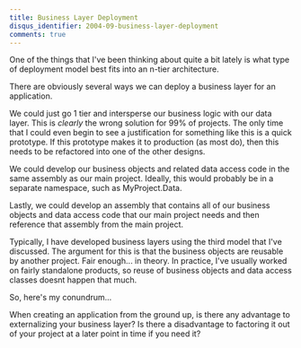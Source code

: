 ```yaml
---
title: Business Layer Deployment
disqus_identifier: 2004-09-business-layer-deployment
comments: true
---
```


One of the things that I've been thinking about quite a bit lately is what type of deployment model best fits into an n-tier architecture.

There are obviously several ways we can deploy a business layer for an application.

We could just go 1 tier and intersperse our business logic with our data layer. This is *clearly* the wrong solution for 99% of projects. The only time that I could even begin to see a justification for something like this is a quick prototype. If this prototype makes it to production (as most do), then this needs to be refactored into one of the other designs.

We could develop our business objects and related data access code in the same assembly as our main project. Ideally, this would probably be in a separate namespace, such as MyProject.Data.

Lastly, we could develop an assembly that contains all of our business objects and data access code that our main project needs and then reference that assembly from the main project.

Typically, I have developed business layers using the third model that I've discussed. The argument for this is that the business objects are reusable by another project. Fair enough... in theory. In practice, I've usually worked on fairly standalone products, so reuse of business objects and data access classes doesnt happen that much.

So, here's my conundrum... 

When creating an application from the ground up, is there any advantage to externalizing your business layer? Is there a disadvantage to factoring it out of your project at a later point in time if you need it?
